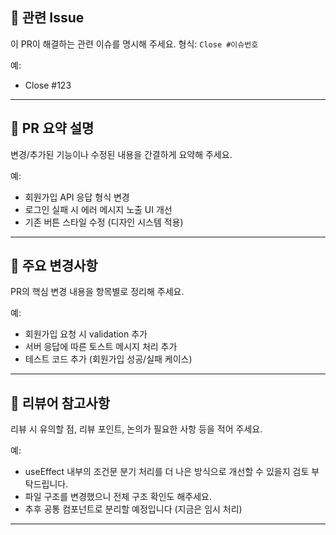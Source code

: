 ## 🔗 관련 Issue

이 PR이 해결하는 관련 이슈를 명시해 주세요.
형식: `Close #이슈번호`

예:

- Close #123

---

## 📌 PR 요약 설명

변경/추가된 기능이나 수정된 내용을 간결하게 요약해 주세요.

예:

- 회원가입 API 응답 형식 변경
- 로그인 실패 시 에러 메시지 노출 UI 개선
- 기존 버튼 스타일 수정 (디자인 시스템 적용)

---

## 🧩 주요 변경사항

PR의 핵심 변경 내용을 항목별로 정리해 주세요.

예:

- 회원가입 요청 시 validation 추가
- 서버 응답에 따른 토스트 메시지 처리 추가
- 테스트 코드 추가 (회원가입 성공/실패 케이스)

---

## 👀 리뷰어 참고사항

리뷰 시 유의할 점, 리뷰 포인트, 논의가 필요한 사항 등을 적어 주세요.

예:

- useEffect 내부의 조건문 분기 처리를 더 나은 방식으로 개선할 수 있을지 검토 부탁드립니다.
- 파일 구조를 변경했으니 전체 구조 확인도 해주세요.
- 추후 공통 컴포넌트로 분리할 예정입니다 (지금은 임시 처리)

---
